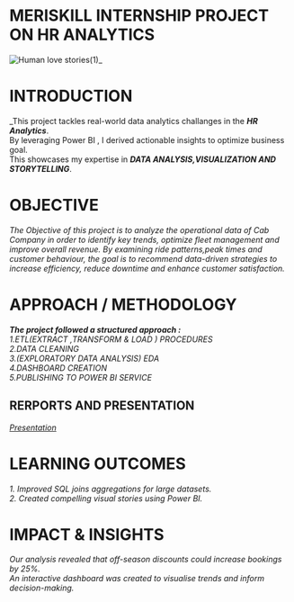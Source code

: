 # MERISKILL INTERNSHIP PROJECT ON HR ANALYTICS 
![Human love stories(1)](https://github.com/user-attachments/assets/9c5274c7-db3f-4e6e-80d1-67abb29f6351)_

# INTRODUCTION  
_This project tackles real-world data analytics challanges in the **_HR Analytics_**.  
By leveraging Power BI , I derived actionable insights to optimize business goal.  
This showcases my expertise in **_DATA ANALYSIS,VISUALIZATION  AND  
STORYTELLING_**.

# OBJECTIVE
_The Objective of this project is to analyze the operational data of Cab Company in order to identify 
key trends, optimize fleet management and improve overall revenue. By examining ride patterns,peak times 
and customer behaviour, the goal is to recommend data-driven strategies to increase efficiency, reduce downtime 
and enhance customer satisfaction._

# APPROACH / METHODOLOGY
_**The project followed a structured approach :**_  
_1.ETL(EXTRACT ,TRANSFORM & LOAD ) PROCEDURES_  
_2.DATA CLEANING_  
_3.(EXPLORATORY DATA ANALYSIS) EDA_  
_4.DASHBOARD CREATION_  
_5.PUBLISHING TO POWER BI SERVICE_

## RERPORTS AND PRESENTATION   
_[Presentation](https://drive.google.com/file/d/16A8oQG9qwqju-Ogz4EI6gviwUHrz7-eH/view?usp=drivesdk )_  

# LEARNING  OUTCOMES 
_1. Improved SQL joins aggregations for large datasets._  
_2. Created compelling visual stories using Power BI._

# IMPACT & INSIGHTS  
_Our analysis revealed that off-season discounts could increase bookings by 25%.  
An interactive dashboard was created to visualise trends and inform decision-making._
